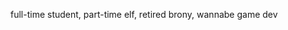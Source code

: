 full-time student, part-time elf, retired brony, wannabe game dev

<!---
KeroMichelle/KeroMichelle is a ✨ special ✨ repository because its `README.md` (this file) appears on your GitHub profile.
You can click the Preview link to take a look at your changes.
--->

